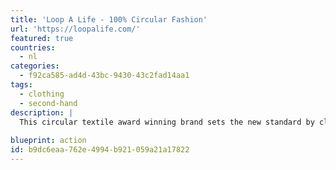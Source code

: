 ```yaml
---
title: 'Loop A Life - 100% Circular Fashion'
url: 'https://loopalife.com/'
featured: true
countries:
  - nl
categories:
  - f92ca585-ad4d-43bc-9430-43c2fad14aa1
tags:
  - clothing
  - second-hand
description: |
  This circular textile award winning brand sets the new standard by clothing from local raw salvaged materials, recycling them without any chemicals, generating no wastewater, recycling their own products at end-of-life, researching and developing new ways to develop circular products.  They organize local sorting campaigns, workshops, collection campaigns, and facilitate other fashion companies in their circular transition.  Each sweater saves 500 liters of water, 60mJ of energy, uses zero chemicals, and saves at least 6kg of C02 emissions (when compared to traditional manufacturing).
  
blueprint: action
id: b9dc6eaa-762e-4994-b921-059a21a17822
---
```

